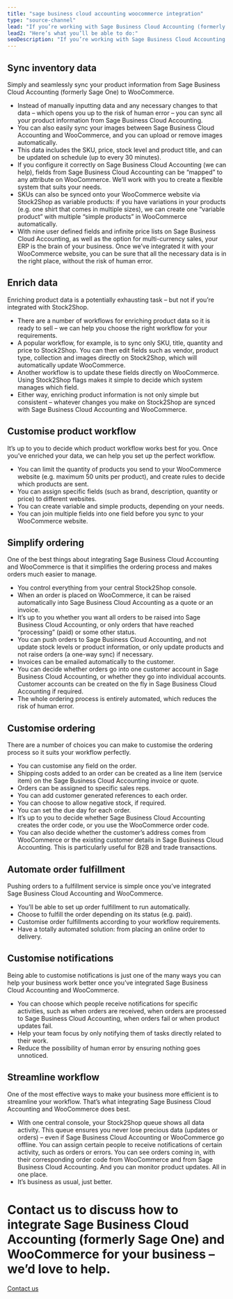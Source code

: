 ```yaml
---
title: "sage business cloud accounting woocommerce integration"
type: "source-channel"
lead: "If you’re working with Sage Business Cloud Accounting (formerly Sage One) and running your e-commerce website on WooCommerce, it’s essential that they communicate with each other. That’s where Stock2Shop comes in. We integrate with Sage Business Cloud Accounting and WooCommerce to make your workflow dramatically more efficient."
lead2: "Here’s what you’ll be able to do:"
seoDescription: "If you’re working with Sage Business Cloud Accounting (formerly Sage One) and running your e-commerce website on WooCommerce, it’s essential that they communicate with each other. That’s where Stock2Shop comes in. You won't believe how much a Sage Business Cloud Accounting WooCommerce integration can improve your business workflow."
---
```


Sync inventory data
-------------------

Simply and seamlessly sync your product information from Sage Business Cloud Accounting (formerly Sage One) to WooCommerce.

*   Instead of manually inputting data and any necessary changes to that data – which opens you up to the risk of human error – you can sync all your product information from Sage Business Cloud Accounting.
*   You can also easily sync your images between Sage Business Cloud Accounting and WooCommerce, and you can upload or remove images automatically.
*   This data includes the SKU, price, stock level and product title, and can be updated on schedule (up to every 30 minutes).
*   If you configure it correctly on Sage Business Cloud Accounting (we can help), fields from Sage Business Cloud Accounting can be “mapped” to any attribute on WooCommerce. We’ll work with you to create a flexible system that suits your needs.
*   SKUs can also be synced onto your WooCommerce website via Stock2Shop as variable products: if you have variations in your products (e.g. one shirt that comes in multiple sizes), we can create one “variable product” with multiple “simple products” in WooCommerce automatically.
*   With nine user defined fields and infinite price lists on Sage Business Cloud Accounting, as well as the option for multi-currency sales, your ERP is the brain of your business. Once we’ve integrated it with your WooCommerce website, you can be sure that all the necessary data is in the right place, without the risk of human error.

Enrich data
-----------

Enriching product data is a potentially exhausting task – but not if you’re integrated with Stock2Shop.

*   There are a number of workflows for enriching product data so it is ready to sell – we can help you choose the right workflow for your requirements.
*   A popular workflow, for example, is to sync only SKU, title, quantity and price to Stock2Shop. You can then edit fields such as vendor, product type, collection and images directly on Stock2Shop, which will automatically update WooCommerce.
*   Another workflow is to update these fields directly on WooCommerce. Using Stock2Shop flags makes it simple to decide which system manages which field.
*   Either way, enriching product information is not only simple but consistent – whatever changes you make on Stock2Shop are synced with Sage Business Cloud Accounting and WooCommerce.

Customise product workflow
--------------------------

It’s up to you to decide which product workflow works best for you. Once you’ve enriched your data, we can help you set up the perfect workflow.

*   You can limit the quantity of products you send to your WooCommerce website (e.g. maximum 50 units per product), and create rules to decide which products are sent.
*   You can assign specific fields (such as brand, description, quantity or price) to different websites.
*   You can create variable and simple products, depending on your needs.
*   You can join multiple fields into one field before you sync to your WooCommerce website.

Simplify ordering
-----------------

One of the best things about integrating Sage Business Cloud Accounting and WooCommerce is that it simplifies the ordering process and makes orders much easier to manage.

*   You control everything from your central Stock2Shop console.
*   When an order is placed on WooCommerce, it can be raised automatically into Sage Business Cloud Accounting as a quote or an invoice.
*   It’s up to you whether you want all orders to be raised into Sage Business Cloud Accounting, or only orders that have reached “processing” (paid) or some other status.
*   You can push orders to Sage Business Cloud Accounting, and not update stock levels or product information, or only update products and not raise orders (a one-way sync) if necessary.
*   Invoices can be emailed automatically to the customer.
*   You can decide whether orders go into one customer account in Sage Business Cloud Accounting, or whether they go into individual accounts. Customer accounts can be created on the fly in Sage Business Cloud Accounting if required.
*   The whole ordering process is entirely automated, which reduces the risk of human error.

Customise ordering
------------------

There are a number of choices you can make to customise the ordering process so it suits your workflow perfectly.

*   You can customise any field on the order.
*   Shipping costs added to an order can be created as a line item (service item) on the Sage Business Cloud Accounting invoice or quote.
*   Orders can be assigned to specific sales reps.
*   You can add customer generated references to each order.
*   You can choose to allow negative stock, if required.
*   You can set the due day for each order.
*   It’s up to you to decide whether Sage Business Cloud Accounting creates the order code, or you use the WooCommerce order code.
*   You can also decide whether the customer’s address comes from WooCommerce or the existing customer details in Sage Business Cloud Accounting. This is particularly useful for B2B and trade transactions.

Automate order fulfillment
--------------------------

Pushing orders to a fulfillment service is simple once you’ve integrated Sage Business Cloud Accounting and WooCommerce.

*   You’ll be able to set up order fulfillment to run automatically.
*   Choose to fulfill the order depending on its status (e.g. paid).
*   Customise order fulfillments according to your workflow requirements.
*   Have a totally automated solution: from placing an online order to delivery.

Customise notifications
-----------------------

Being able to customise notifications is just one of the many ways you can help your business work better once you’ve integrated Sage Business Cloud Accounting and WooCommerce.

*   You can choose which people receive notifications for specific activities, such as when orders are received, when orders are processed to Sage Business Cloud Accounting, when orders fail or when product updates fail.
*   Help your team focus by only notifying them of tasks directly related to their work.
*   Reduce the possibility of human error by ensuring nothing goes unnoticed.

Streamline workflow
-------------------

One of the most effective ways to make your business more efficient is to streamline your workflow. That’s what integrating Sage Business Cloud Accounting and WooCommerce does best.

*   With one central console, your Stock2Shop queue shows all data activity. This queue ensures you never lose precious data (updates or orders) – even if Sage Business Cloud Accounting or WooCommerce go offline. You can assign certain people to receive notifications of certain activity, such as orders or errors. You can see orders coming in, with their corresponding order code from WooCommerce and from Sage Business Cloud Accounting. And you can monitor product updates. All in one place.
*   It’s business as usual, just better.

Contact us to discuss how to integrate Sage Business Cloud Accounting (formerly Sage One) and WooCommerce for your business – we’d love to help.
================================================================================================================================================

[Contact us](/contact-us "Contact Stock2Shop")

